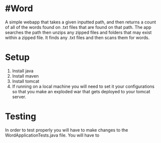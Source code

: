 #Word
================
A simple webapp that takes a given inputted path, and then returns a count of all of the
words found on .txt files that are found on that path.  The app searches the path then
unzips any zipped files and folders that may exist within a zipped file.  It finds any
.txt files and then scans them for words.

Setup
================
1. Install java
2. Install maven
3. Install tomcat
4. If running on a local machine you will need to set it your configurations so that you
   make an exploded war that gets deployed to your tomcat server.

Testing
================
In order to test properly you will have to make changes to the WordApplicationTests.java
file.  You will have to
